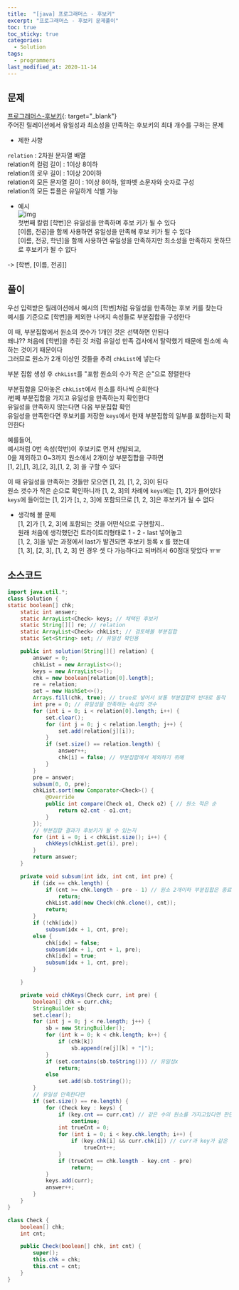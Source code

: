 ```yaml
---
title:  "[java] 프로그래머스 - 후보키"
excerpt: "프로그래머스 - 후보키 문제풀이"
toc: true
toc_sticky: true
categories:
  - Solution
tags:
  - programmers
last_modified_at: 2020-11-14
---
```

## 문제  
[프로그래머스-후보키](https://programmers.co.kr/learn/courses/30/lessons/42890?language=java){: target="_blank"}  
주어진 릴레이션에서 유일성과 최소성을 만족하는 후보키의 최대 개수를 구하는 문제


* 제한 사항  

`relation` : 2차원 문자열 배열  
relation의 컬럼 길이 : 1이상 8이하  
relation의 로우 길이 : 1이상 20이하  
relation의 모든 문자열 길이 : 1이상 8이하, 알파벳 소문자와 숫자로 구성  
relation의 모든 튜플은 유일하게 식별 가능  

* 예시  
![img](https://grepp-programmers.s3.amazonaws.com/files/production/f1a3a40ede/005eb91e-58e5-4109-9567-deb5e94462e3.jpg)  
첫번째 칼럼 [학번]은 유일성을 만족하며 후보 키가 될 수 있다  
[이름, 전공]을 함께 사용하면 유일성을 만족해 후보 키가 될 수 있다  
[이름, 전공, 학년]을 함께 사용하면 유일성을 만족하지만 최소성을 만족하지 못하므로 후보키가 될 수 없다  

-> [학번, [이름, 전공]]  


## 풀이  
우선 입력받은 릴레이션에서 예시의 [학번]처럼 유일성을 만족하는 후보 키를 찾는다  
예시를 기준으로 [학번]을 제외한 나머지 속성들로 부분집합을 구성한다  

이 때, 부분집합에서 원소의 갯수가 1개인 것은 선택하면 안된다  
왜냐?? 처음에 [학번]을 추린 것 처럼 유일성 만족 검사에서 탈락했기 때문에 원소에 속하는 것이기 때문이다    
그러므로 원소가 2개 이상인 것들을 추려 `chkList`에 넣는다  

부분 집합 생성 후 `chkList`를 "포함 원소의 수가 작은 순"으로 정렬한다  

부분집합을 모아놓은 `chkList`에서 원소를 하나씩 순회한다  
i번째 부분집합을 가지고 유일성을 만족하는지 확인한다  
유일성을 만족하지 않는다면 다음 부분집합 확인  
유일성을 만족한다면 후보키를 저장한 `keys`에서 현재 부분집합의 일부를 포함하는지 확인한다  

예를들어,  
예시처럼 0번 속성(학번)이 후보키로 먼저 선발되고,  
0을 제외하고 0~3까지 원소에서 2개이상 부분집합을 구하면  
[1, 2],[1, 3],[2, 3],[1, 2, 3] 을 구할 수 있다  

이 때 유일성을 만족하는 것들만 모으면 [1, 2], [1, 2, 3]이 된다  
원소 갯수가 작은 순으로 확인하니까 [1, 2, 3]의 차례에 `keys`에는 [1, 2]가 들어있다  
`keys`에 들어있는 [1, 2]가 [`1`, `2`, 3]에 포함되므로 [1, 2, 3]은 후보키가 될 수 없다  

 * 생각해 볼 문제  
 [1, 2]가 [1, 2, 3]에 포함되는 것을 어떤식으로 구현할지..  
 원래 처음에 생각했던건 트라이트리형태로 1 - 2 - last 넣어놓고  
 [1, 2, 3]을 넣는 과정에서 last가 발견되면 후보키 등록 x 를 했는데  
 [1, 3], [2, 3], [1, 2, 3] 인 경우 셋 다 가능하다고 되버려서 60점대 맞았다 ㅠㅠ  


## 소스코드  

```java
import java.util.*;
class Solution {
static boolean[] chk;
	static int answer;
	static ArrayList<Check> keys; // 채택된 후보키
	static String[][] re; // relation
	static ArrayList<Check> chkList; // 검토해볼 부분집합
	static Set<String> set; // 유일성 확인용

	public int solution(String[][] relation) {
		answer = 0;
		chkList = new ArrayList<>();
		keys = new ArrayList<>();
		chk = new boolean[relation[0].length];
		re = relation;
		set = new HashSet<>();
		Arrays.fill(chk, true); // true로 넣어서 보통 부분집합의 반대로 동작
		int pre = 0; // 유일성을 만족하는 속성의 갯수 
		for (int i = 0; i < relation[0].length; i++) {
			set.clear();
			for (int j = 0; j < relation.length; j++) {
				set.add(relation[j][i]);
			}
			if (set.size() == relation.length) {
				answer++;
				chk[i] = false; // 부분집합에서 제외하기 위해
			}
		}
		pre = answer;
		subsum(0, 0, pre);
		chkList.sort(new Comparator<Check>() {
			@Override
			public int compare(Check o1, Check o2) { // 원소 적은 순
				return o2.cnt - o1.cnt;
			}
		});
		// 부분집합 결과가 후보키가 될 수 있는지
		for (int i = 0; i < chkList.size(); i++) {
			chkKeys(chkList.get(i), pre);
		}
		return answer;
	}

	private void subsum(int idx, int cnt, int pre) {
		if (idx == chk.length) {
			if (cnt >= chk.length - pre - 1) // 원소 2개이하 부분집합은 종료
				return;
			chkList.add(new Check(chk.clone(), cnt));
			return;
		}
		if (!chk[idx])
			subsum(idx + 1, cnt, pre);
		else {
			chk[idx] = false;
			subsum(idx + 1, cnt + 1, pre);
			chk[idx] = true;
			subsum(idx + 1, cnt, pre);
		}

	}

	private void chkKeys(Check curr, int pre) {
		boolean[] chk = curr.chk;
		StringBuilder sb;
		set.clear();
		for (int j = 0; j < re.length; j++) {
			sb = new StringBuilder();
			for (int k = 0; k < chk.length; k++) {
				if (chk[k])
					sb.append(re[j][k] + "|");
			}
			if (set.contains(sb.toString())) // 유일성x
				return;
			else
				set.add(sb.toString());
		}
		// 유일성 만족한다면
		if (set.size() == re.length) {
			for (Check key : keys) {
				if (key.cnt == curr.cnt) // 같은 수의 원소를 가지고있다면 판단할 필요 x
					continue;
				int trueCnt = 0;
				for (int i = 0; i < key.chk.length; i++) {
					if (key.chk[i] && curr.chk[i]) // curr과 key가 같은 원소를 가졌다면
						trueCnt++;
				}
				if (trueCnt == chk.length - key.cnt - pre)
					return;
			}
			keys.add(curr);
			answer++;
		}
	}
}

class Check {
	boolean[] chk;
	int cnt;

	public Check(boolean[] chk, int cnt) {
		super();
		this.chk = chk;
		this.cnt = cnt;
	}
}
```